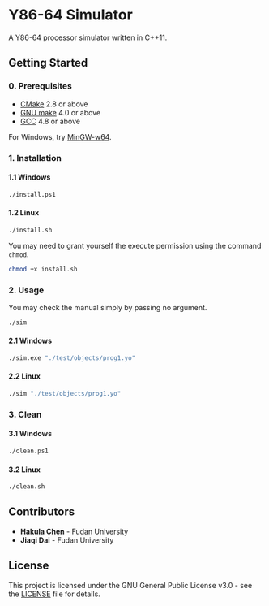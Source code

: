 # Y86-64 Simulator

A Y86-64 processor simulator written in C++11.

## Getting Started

### 0. Prerequisites

- [CMake](https://cmake.org/download) 2.8 or above
- [GNU make](https://www.gnu.org/software/make) 4.0 or above
- [GCC](https://gcc.gnu.org/releases.html) 4.8 or above

For Windows, try [MinGW-w64](https://sourceforge.net/projects/mingw-w64).

### 1. Installation

#### 1.1 Windows

```bash
./install.ps1
```

#### 1.2 Linux

```bash
./install.sh
```

You may need to grant yourself the execute permission using the command `chmod`.

```bash
chmod +x install.sh
```

### 2. Usage

You may check the manual simply by passing no argument.

```bash
./sim
```

#### 2.1 Windows

```bash
./sim.exe "./test/objects/prog1.yo"
```

#### 2.2 Linux

```bash
./sim "./test/objects/prog1.yo"
```

### 3. Clean

#### 3.1 Windows

```bash
./clean.ps1
```

#### 3.2 Linux

```bash
./clean.sh
```

## Contributors

- **Hakula Chen** - Fudan University
- **Jiaqi Dai** - Fudan University

## License

This project is licensed under the GNU General Public License v3.0 - see the [LICENSE](https://github.com/hakula139/Y86-64-Simulator/blob/master/LICENSE) file for details.
